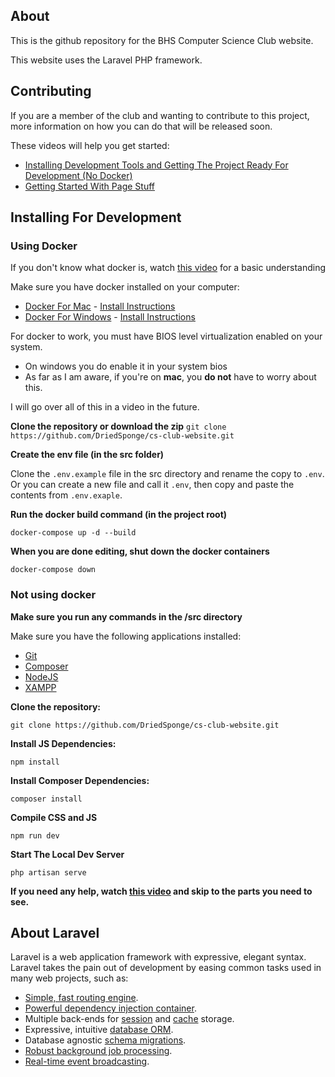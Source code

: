 ## About
This is the github repository for the BHS Computer Science Club website.

This website uses the Laravel PHP framework.

## Contributing
If you are a member of the club and wanting to contribute to this project, more information on how you can do that will be released soon.

These videos will help you get started:
- [Installing Development Tools and Getting The Project Ready For Development (No Docker)](https://www.youtube.com/watch?v=pEJEi8trSpc)
- [Getting Started With Page Stuff](https://www.youtube.com/watch?v=d9kfCARLCR8)


## Installing For Development


### Using Docker
If you don't know what docker is, watch [this video](https://www.youtube.com/watch?v=Gjnup-PuquQ) for a basic understanding 

Make sure you have docker installed on your computer:
- [Docker For Mac](https://hub.docker.com/editions/community/docker-ce-desktop-mac/) - [Install Instructions](https://docs.docker.com/docker-for-mac/install/)
- [Docker For Windows](https://hub.docker.com/editions/community/docker-ce-desktop-windows/) - [Install Instructions](https://docs.docker.com/docker-for-windows/install/)

For docker to work, you must have BIOS level virtualization enabled on your system.
- On windows you do enable it in your system bios 
- As far as I am aware, if you're on **mac**, you **do not** have to worry about this.

I will go over all of this in a video in the future.

**Clone the repository or download the zip**
`git clone https://github.com/DriedSponge/cs-club-website.git`

**Create the env file (in the src folder)**

Clone the `.env.example` file in the src directory and rename the copy to `.env`. Or you can create a new file and call it `.env`, then copy and paste the contents from `.env.exaple`.

**Run the docker build command (in the project root)**

`docker-compose up -d --build`

**When you are done editing, shut down the docker containers**

`docker-compose down`

### Not using docker

**Make sure you run any commands in the /src directory**

Make sure you have the following applications installed:
- [Git](https://git-scm.com)
- [Composer](https://getcomposer.org/)
- [NodeJS](https://nodejs.org/en/)
- [XAMPP](https://www.apachefriends.org/index.html)

**Clone the repository:**

`git clone https://github.com/DriedSponge/cs-club-website.git`

**Install JS Dependencies:**

`npm install`

**Install Composer Dependencies:**

`composer install`

**Compile CSS and JS**

`npm run dev`

**Start The Local Dev Server**

`php artisan serve`

**If you need any help, watch [this video](https://www.youtube.com/watch?v=pEJEi8trSpc) and skip to the parts you need to see.**

## About Laravel

Laravel is a web application framework with expressive, elegant syntax. Laravel takes the pain out of development by easing common tasks used in many web projects, such as:

- [Simple, fast routing engine](https://laravel.com/docs/routing).
- [Powerful dependency injection container](https://laravel.com/docs/container).
- Multiple back-ends for [session](https://laravel.com/docs/session) and [cache](https://laravel.com/docs/cache) storage.
- Expressive, intuitive [database ORM](https://laravel.com/docs/eloquent).
- Database agnostic [schema migrations](https://laravel.com/docs/migrations).
- [Robust background job processing](https://laravel.com/docs/queues).
- [Real-time event broadcasting](https://laravel.com/docs/broadcasting).
